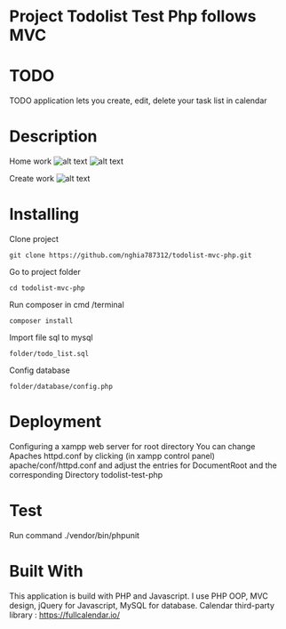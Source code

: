 # Project Todolist Test Php follows MVC
# TODO
TODO application lets you create, edit, delete your task list in calendar
# Description
Home work
![alt text](https://i.ibb.co/w02v14h/Screenshot-from-2022-04-15-14-52-12.png)
![alt text](https://i.ibb.co/qBw4XCR/Screenshot-from-2022-04-15-14-54-49.png)

Create work
![alt text](https://i.ibb.co/SvcnBK8/Screenshot-from-2022-04-15-14-53-34.png)

# Installing
Clone project
```
git clone https://github.com/nghia787312/todolist-mvc-php.git
```
Go to project folder
```
cd todolist-mvc-php
```
Run composer in cmd /terminal
```
composer install
```
Import file sql to mysql
```
folder/todo_list.sql
```
Config database
```
folder/database/config.php
```

# Deployment
Configuring a xampp web server for root directory
You can change Apaches httpd.conf by clicking (in xampp control panel) apache/conf/httpd.conf and adjust the entries for DocumentRoot and the corresponding Directory todolist-test-php

# Test
Run command ./vendor/bin/phpunit

# Built With
This application is build with PHP and Javascript. I use PHP OOP, MVC design, jQuery for Javascript, MySQL for database.
Calendar third-party library : https://fullcalendar.io/
